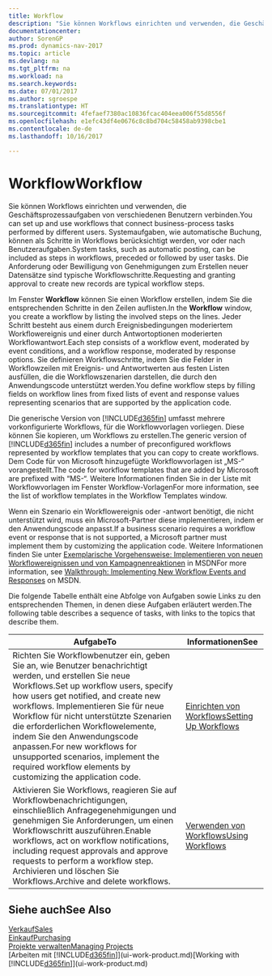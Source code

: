 ```yaml
---
title: Workflow
description: "Sie können Workflows einrichten und verwenden, die Geschäftsprozessaufgaben von verschiedenen Benutzern verbinden. Systemaufgaben, wie automatische Buchung, können als Schritte in Workflows berücksichtigt werden, vor oder nach Benutzeraufgaben. Die Anforderung oder Bewilligung von Genehmigungen zum Erstellen neuer Datensätze sind typische Workflowschritte."
documentationcenter: 
author: SorenGP
ms.prod: dynamics-nav-2017
ms.topic: article
ms.devlang: na
ms.tgt_pltfrm: na
ms.workload: na
ms.search.keywords: 
ms.date: 07/01/2017
ms.author: sgroespe
ms.translationtype: HT
ms.sourcegitcommit: 4fefaef7380ac10836fcac404eea006f55d8556f
ms.openlocfilehash: e1efc43df4e0676c8c8bd704c58458ab9398cbe1
ms.contentlocale: de-de
ms.lasthandoff: 10/16/2017

---
```

# <a name="workflow"></a><span data-ttu-id="b428d-105">Workflow</span><span class="sxs-lookup"><span data-stu-id="b428d-105">Workflow</span></span>
<span data-ttu-id="b428d-106">Sie können Workflows einrichten und verwenden, die Geschäftsprozessaufgaben von verschiedenen Benutzern verbinden.</span><span class="sxs-lookup"><span data-stu-id="b428d-106">You can set up and use workflows that connect business-process tasks performed by different users.</span></span> <span data-ttu-id="b428d-107">Systemaufgaben, wie automatische Buchung, können als Schritte in Workflows berücksichtigt werden, vor oder nach Benutzeraufgaben.</span><span class="sxs-lookup"><span data-stu-id="b428d-107">System tasks, such as automatic posting, can be included as steps in workflows, preceded or followed by user tasks.</span></span> <span data-ttu-id="b428d-108">Die Anforderung oder Bewilligung von Genehmigungen zum Erstellen neuer Datensätze sind typische Workflowschritte.</span><span class="sxs-lookup"><span data-stu-id="b428d-108">Requesting and granting approval to create new records are typical workflow steps.</span></span>  

 <span data-ttu-id="b428d-109">Im Fenster **Workflow** können Sie einen Workflow erstellen, indem Sie die entsprechenden Schritte in den Zeilen auflisten.</span><span class="sxs-lookup"><span data-stu-id="b428d-109">In the **Workflow** window, you create a workflow by listing the involved steps on the lines.</span></span> <span data-ttu-id="b428d-110">Jeder Schritt besteht aus einem durch Ereignisbedingungen moderiertem Workflowereignis und einer durch Antwortoptionen moderierten Workflowantwort.</span><span class="sxs-lookup"><span data-stu-id="b428d-110">Each step consists of a workflow event, moderated by event conditions, and a workflow response, moderated by response options.</span></span> <span data-ttu-id="b428d-111">Sie definieren Workflowschritte, indem Sie die Felder in Workflowzeilen mit Ereignis- und Antwortwerten aus festen Listen ausfüllen, die die Workflowszenarien darstellen, die durch den Anwendungscode unterstützt werden.</span><span class="sxs-lookup"><span data-stu-id="b428d-111">You define workflow steps by filling fields on workflow lines from fixed lists of event and response values representing scenarios that are supported by the application code.</span></span>  

 <span data-ttu-id="b428d-112">Die generische Version von [!INCLUDE[d365fin](includes/d365fin_md.md)] umfasst mehrere vorkonfigurierte Workflows, für die Workflowvorlagen vorliegen. Diese können Sie kopieren, um Workflows zu erstellen.</span><span class="sxs-lookup"><span data-stu-id="b428d-112">The generic version of [!INCLUDE[d365fin](includes/d365fin_md.md)] includes a number of preconfigured workflows represented by workflow templates that you can copy to create workflows.</span></span> <span data-ttu-id="b428d-113">Dem Code für von Microsoft hinzugefügte Workflowvorlagen ist „MS-“ vorangestellt.</span><span class="sxs-lookup"><span data-stu-id="b428d-113">The code for workflow templates that are added by Microsoft are prefixed with “MS-“.</span></span> <span data-ttu-id="b428d-114">Weitere Informationen finden Sie in der Liste mit Workflowvorlagen im Fenster Workflow-Vorlagen</span><span class="sxs-lookup"><span data-stu-id="b428d-114">For more information, see the list of workflow templates in the Workflow Templates window.</span></span>  

 <span data-ttu-id="b428d-115">Wenn ein Szenario ein Workflowereignis oder -antwort benötigt, die nicht unterstützt wird, muss ein Microsoft-Partner diese implementieren, indem er den Anwendungscode anpasst.</span><span class="sxs-lookup"><span data-stu-id="b428d-115">If a business scenario requires a workflow event or response that is not supported, a Microsoft partner must implement them by customizing the application code.</span></span> <span data-ttu-id="b428d-116">Weitere Informationen finden Sie unter [Exemplarische Vorgehensweise: Implementieren von neuen Workflowereignissen und von Kampagnenreaktionen](https://msdn.microsoft.com/en-us/library/mt574349.aspx) in MSDN</span><span class="sxs-lookup"><span data-stu-id="b428d-116">For more information, see [Walkthrough: Implementing New Workflow Events and Responses](https://msdn.microsoft.com/en-us/library/mt574349.aspx) on MSDN.</span></span>  

 <span data-ttu-id="b428d-117">Die folgende Tabelle enthält eine Abfolge von Aufgaben sowie Links zu den entsprechenden Themen, in denen diese Aufgaben erläutert werden.</span><span class="sxs-lookup"><span data-stu-id="b428d-117">The following table describes a sequence of tasks, with links to the topics that describe them.</span></span>  

|<span data-ttu-id="b428d-118">**Aufgabe**</span><span class="sxs-lookup"><span data-stu-id="b428d-118">**To**</span></span>|<span data-ttu-id="b428d-119">**Informationen**</span><span class="sxs-lookup"><span data-stu-id="b428d-119">**See**</span></span>|  
|------------|-------------|  
|<span data-ttu-id="b428d-120">Richten Sie Workflowbenutzer ein, geben Sie an, wie Benutzer benachrichtigt werden, und erstellen Sie neue Workflows.</span><span class="sxs-lookup"><span data-stu-id="b428d-120">Set up workflow users, specify how users get notified, and create new workflows.</span></span> <span data-ttu-id="b428d-121">Implementieren Sie für neue Workflow für nicht unterstützte Szenarien die erforderlichen Workflowelemente, indem Sie den Anwendungscode anpassen.</span><span class="sxs-lookup"><span data-stu-id="b428d-121">For new workflows for unsupported scenarios, implement the required workflow elements by customizing the application code.</span></span>|[<span data-ttu-id="b428d-122">Einrichten von Workflows</span><span class="sxs-lookup"><span data-stu-id="b428d-122">Setting Up Workflows</span></span>](across-set-up-workflows.md)|  
|<span data-ttu-id="b428d-123">Aktivieren Sie Workflows, reagieren Sie auf Workflowbenachrichtigungen, einschließlich Anfragegenehmigungen und genehmigen Sie Anforderungen, um einen Workflowschritt auszuführen.</span><span class="sxs-lookup"><span data-stu-id="b428d-123">Enable workflows, act on workflow notifications, including request approvals and approve requests to perform a workflow step.</span></span> <span data-ttu-id="b428d-124">Archivieren und löschen Sie Workflows.</span><span class="sxs-lookup"><span data-stu-id="b428d-124">Archive and delete workflows.</span></span>|[<span data-ttu-id="b428d-125">Verwenden von Workflows</span><span class="sxs-lookup"><span data-stu-id="b428d-125">Using Workflows</span></span>](across-use-workflows.md)|  

## <a name="see-also"></a><span data-ttu-id="b428d-126">Siehe auch</span><span class="sxs-lookup"><span data-stu-id="b428d-126">See Also</span></span>  
[<span data-ttu-id="b428d-127">Verkauf</span><span class="sxs-lookup"><span data-stu-id="b428d-127">Sales</span></span>](sales-manage-sales.md)  
[<span data-ttu-id="b428d-128">Einkauf</span><span class="sxs-lookup"><span data-stu-id="b428d-128">Purchasing</span></span>](purchasing-manage-purchasing.md)  
[<span data-ttu-id="b428d-129">Projekte verwalten</span><span class="sxs-lookup"><span data-stu-id="b428d-129">Managing Projects</span></span>](projects-manage-projects.md)  
<span data-ttu-id="b428d-130">[Arbeiten mit [!INCLUDE[d365fin](includes/d365fin_md.md)]](ui-work-product.md)</span><span class="sxs-lookup"><span data-stu-id="b428d-130">[Working with [!INCLUDE[d365fin](includes/d365fin_md.md)]](ui-work-product.md)</span></span>

